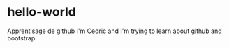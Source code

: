 # hello-world
Apprentisage de github
I'm Cedric and I'm trying to learn about github and bootstrap.
